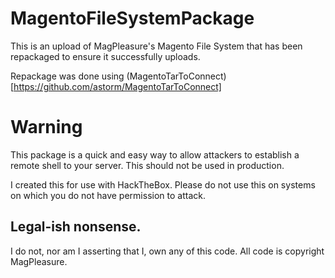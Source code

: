 # MagentoFileSystemPackage

This is an upload of MagPleasure's Magento File System that has been repackaged to ensure it successfully uploads. 

Repackage was done using (MagentoTarToConnect)[https://github.com/astorm/MagentoTarToConnect]

# Warning

This package is a quick and easy way to allow attackers to establish a remote shell to your server. This should not be used in production. 

I created this for use with HackTheBox. Please do not use this on systems on which you do not have permission to attack. 

## Legal-ish nonsense. 

I do not, nor am I asserting that I, own any of this code. All code is copyright MagPleasure. 
